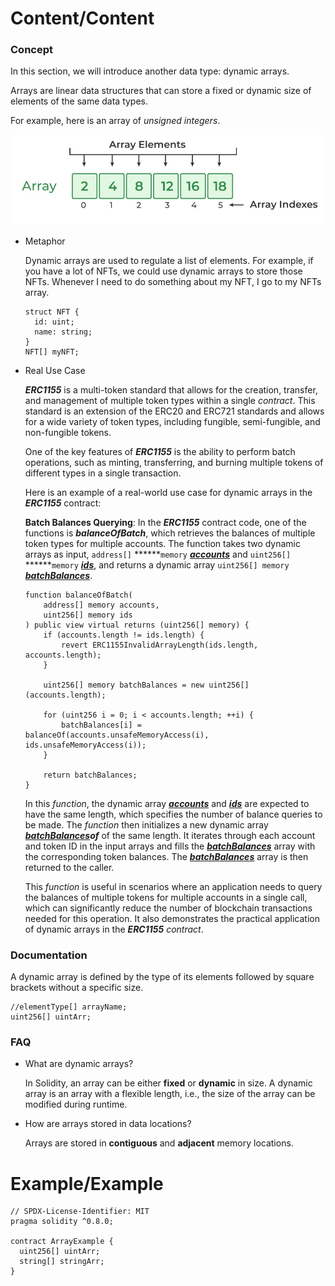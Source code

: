 # Content/Content

### Concept

In this section, we will introduce another data type: dynamic arrays.

Arrays are linear data structures that can store a fixed or dynamic size of elements of the same data types.

For example, here is an array of *unsigned integers*. 

![Untitled](./img/1-1.png)

- Metaphor
    
    Dynamic arrays are used to regulate a list of elements. For example, if you have a lot of NFTs, we could use dynamic arrays to store those NFTs. Whenever I need to do something about my NFT, I go to my NFTs array. 
    
    ```solidity
    struct NFT {
      id: uint;
      name: string;
    }
    NFT[] myNFT;
    ```
    
- Real Use Case
    
    ***ERC1155*** is a multi-token standard that allows for the creation, transfer, and management of multiple token types within a single *contract*. This standard is an extension of the ERC20 and ERC721 standards and allows for a wide variety of token types, including fungible, semi-fungible, and non-fungible tokens. 
    
    One of the key features of ***ERC1155*** is the ability to perform batch operations, such as minting, transferring, and burning multiple tokens of different types in a single transaction. 
    
    Here is an example of a real-world use case for dynamic arrays in the ***ERC1155*** contract:
    
    **Batch Balances Querying**: In the ***ERC1155*** contract code, one of the functions is ***balanceOfBatch***, which retrieves the balances of multiple token types for multiple accounts. The function takes two dynamic arrays as input, `address[]` ******`memory` ***[accounts](https://github.com/OpenZeppelin/openzeppelin-contracts/blob/9e3f4d60c581010c4a3979480e07cc7752f124cc/contracts/token/ERC1155/ERC1155.sol#L76C4-L76C35)*** and `uint256[]` ******`memory` ***[ids](https://github.com/OpenZeppelin/openzeppelin-contracts/blob/9e3f4d60c581010c4a3979480e07cc7752f124cc/contracts/token/ERC1155/ERC1155.sol#L77)***, and returns a dynamic array `uint256[] memory` ***[batchBalances](https://github.com/OpenZeppelin/openzeppelin-contracts/blob/9e3f4d60c581010c4a3979480e07cc7752f124cc/contracts/token/ERC1155/ERC1155.sol#L83)***.
    
    ```solidity
    function balanceOfBatch(
        address[] memory accounts,
        uint256[] memory ids
    ) public view virtual returns (uint256[] memory) {
        if (accounts.length != ids.length) {
            revert ERC1155InvalidArrayLength(ids.length, accounts.length);
        }
    
        uint256[] memory batchBalances = new uint256[](accounts.length);
    
        for (uint256 i = 0; i < accounts.length; ++i) {
            batchBalances[i] = balanceOf(accounts.unsafeMemoryAccess(i), ids.unsafeMemoryAccess(i));
        }
    
        return batchBalances;
    }
    ```
    
    In this *function*, the dynamic array ***[accounts](https://github.com/OpenZeppelin/openzeppelin-contracts/blob/9e3f4d60c581010c4a3979480e07cc7752f124cc/contracts/token/ERC1155/ERC1155.sol#L76C4-L76C35)*** and ***[ids](https://github.com/OpenZeppelin/openzeppelin-contracts/blob/9e3f4d60c581010c4a3979480e07cc7752f124cc/contracts/token/ERC1155/ERC1155.sol#L77)*** are expected to have the same length, which specifies the number of balance queries to be made. The *function* then initializes a new dynamic array ***[batchBalances](https://github.com/OpenZeppelin/openzeppelin-contracts/blob/9e3f4d60c581010c4a3979480e07cc7752f124cc/contracts/token/ERC1155/ERC1155.sol#L83)of***  of the same length. It iterates through each account and token ID in the input arrays and fills the ***[batchBalances](https://github.com/OpenZeppelin/openzeppelin-contracts/blob/9e3f4d60c581010c4a3979480e07cc7752f124cc/contracts/token/ERC1155/ERC1155.sol#L83)*** array with the corresponding token balances. The ***[batchBalances](https://github.com/OpenZeppelin/openzeppelin-contracts/blob/9e3f4d60c581010c4a3979480e07cc7752f124cc/contracts/token/ERC1155/ERC1155.sol#L83)*** array is then returned to the caller.
    
    This *function* is useful in scenarios where an application needs to query the balances of multiple tokens for multiple accounts in a single call, which can significantly reduce the number of blockchain transactions needed for this operation. It also demonstrates the practical application of dynamic arrays in the ***ERC1155*** *contract*.
    

### Documentation

A dynamic array is defined by the type of its elements followed by square brackets without a specific size. 

```solidity
//elementType[] arrayName;
uint256[] uintArr;
```

### FAQ

- What are dynamic arrays?
    
    In Solidity, an array can be either **fixed** or **dynamic** in size. A dynamic array is an array with a flexible length, i.e., the size of the array can be modified during runtime. 
    
- How are arrays stored in data locations?
    
    Arrays are stored in **contiguous** and **adjacent** memory locations. 
    

# Example/Example

```solidity
// SPDX-License-Identifier: MIT
pragma solidity ^0.8.0;

contract ArrayExample {
  uint256[] uintArr;
  string[] stringArr;
}
```
